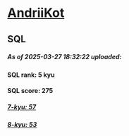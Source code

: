 # [AndriiKot](https://www.codewars.com/users/AndriiKot) 
## SQL

##### As of 2025-03-27 18:32:22 uploaded:

#### SQL rank: 5 kyu

#### SQL score: 275

##### [7-kyu: 57](https://github.com/AndriiKot/SQL__CodeWars/tree/main/kyu-7)

##### [8-kyu: 53](https://github.com/AndriiKot/SQL__CodeWars/tree/main/kyu-8)

